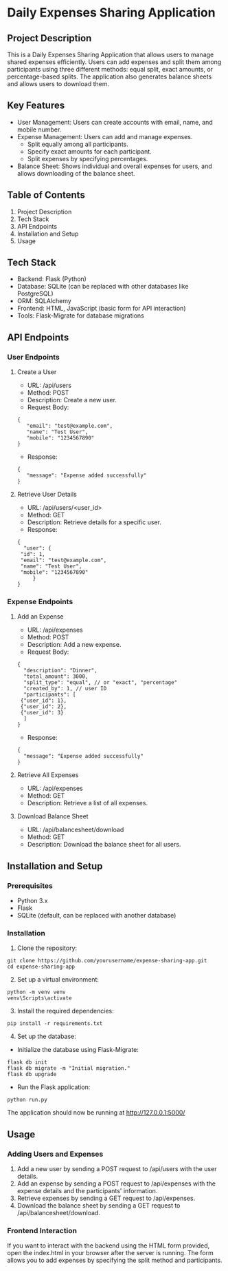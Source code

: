 # Daily Expenses Sharing Application

## Project Description
This is a Daily Expenses Sharing Application that allows users to manage shared expenses efficiently. Users can add expenses and split them among participants using three different methods: equal split, exact amounts, or percentage-based splits. The application also generates balance sheets and allows users to download them.

## Key Features
* User Management: Users can create accounts with email, name, and mobile number.
* Expense Management: Users can add and manage expenses.
    * Split equally among all participants.
    * Specify exact amounts for each participant.
    * Split expenses by specifying percentages.
* Balance Sheet: Shows individual and overall expenses for users, and allows downloading of the balance sheet.

## Table of Contents
1. Project Description
2. Tech Stack
3. API Endpoints
4. Installation and Setup
5. Usage


## Tech Stack
* Backend: Flask (Python)
* Database: SQLite (can be replaced with other databases like PostgreSQL)
* ORM: SQLAlchemy
* Frontend: HTML, JavaScript (basic form for API interaction)
* Tools: Flask-Migrate for database migrations

## API Endpoints
### User Endpoints
1. Create a User

    * URL: /api/users
    * Method: POST
    * Description: Create a new user.
    * Request Body:
    ```
    {
       "email": "test@example.com",
       "name": "Test User",
       "mobile": "1234567890"
    }
    ```
    * Response:
   ```
   {
      "message": "Expense added successfully"
   }
    ```
2. Retrieve User Details

   * URL: /api/users/<user_id>
   * Method: GET
   * Description: Retrieve details for a specific user.
   * Response:
   ```
   {
     "user": {
    "id": 1,
    "email": "test@example.com",
    "name": "Test User",
    "mobile": "1234567890"
        }
   }
   ```
### Expense Endpoints
1. Add an Expense
   * URL: /api/expenses
   * Method: POST
   * Description: Add a new expense.
   * Request Body:
   ```
   {
     "description": "Dinner",
     "total_amount": 3000,
     "split_type": "equal", // or "exact", "percentage"
     "created_by": 1, // user ID
     "participants": [
    {"user_id": 1},
    {"user_id": 2},
    {"user_id": 3}
     ]
   }
   ```
   * Response:
   ```
   {
     "message": "Expense added successfully"
   }
   ```
2. Retrieve All Expenses

   * URL: /api/expenses
   * Method: GET
   * Description: Retrieve a list of all expenses.
     
3. Download Balance Sheet

   * URL: /api/balancesheet/download
   * Method: GET
   * Description: Download the balance sheet for all users.

## Installation and Setup
### Prerequisites
* Python 3.x
* Flask
* SQLite (default, can be replaced with another database)
### Installation
1. Clone the repository:
```
git clone https://github.com/yourusername/expense-sharing-app.git
cd expense-sharing-app
```
2. Set up a virtual environment:
```
python -m venv venv
venv\Scripts\activate
```
3. Install the required dependencies:
```
pip install -r requirements.txt
```
4. Set up the database:
* Initialize the database using Flask-Migrate:
```
flask db init
flask db migrate -m "Initial migration."
flask db upgrade
```
* Run the Flask application:
```
python run.py
```
The application should now be running at http://127.0.0.1:5000/

## Usage
### Adding Users and Expenses
1. Add a new user by sending a POST request to /api/users with the user details.
2. Add an expense by sending a POST request to /api/expenses with the expense details and the participants' information.
3. Retrieve expenses by sending a GET request to /api/expenses.
4. Download the balance sheet by sending a GET request to /api/balancesheet/download.
### Frontend Interaction
If you want to interact with the backend using the HTML form provided, open the index.html in your browser after the server is running. The form allows you to add expenses by specifying the split method and participants.
